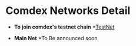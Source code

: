 # Comdex Networks Detail

* **To join comdex's testnet chain** 
  *[TestNet](https://github.com/comdex-official/networks/tree/main/testnet/comdex-test-1)

* **Main Net** 
  *To Be announced soon
